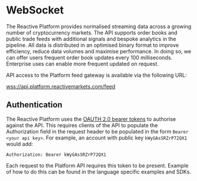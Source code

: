# WebSocket

The Reactive Platform provides normalised streaming data across a growing number of cryptocurrency
markets. The API supports order books and public trade feeds with additional signals and bespoke
analytics in the pipeline. All data is distributed in an optimised binary format to improve
efficiency, reduce data volumes and maximise performance. In doing so, we can offer users frequent
order book updates every 100 milliseconds. Enterprise uses can enable more frequent updated on
request.

API access to the Platform feed gateway is available via the following URL:

[wss://api.platform.reactivemarkets.com/feed](wss://api.platform.reactivemarkets.com/feed)

## Authentication

The Reactive Platform uses the
[OAUTH 2.0 bearer tokens](https://tools.ietf.org/html/rfc6750#section-2.1)
to authorise against the API. This requires clients of the API to populate the Authorization field
in the request header to be populated in the form `Bearer <your api key>`. For example, an account
with public key `kWyGAsSRZrP72QX1` would add:

```
Authorization: Bearer kWyGAsSRZrP72QX1
```

Each request to the Platform API requires this token to be present. Example of how to do this can be
found in the language specific examples and SDKs.
